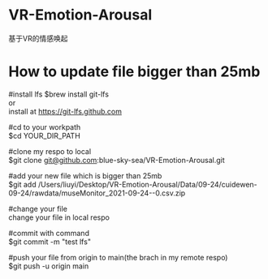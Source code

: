# VR-Emotion-Arousal
基于VR的情感唤起

# How to update file bigger than 25mb
#install lfs
$brew install git-lfs </br>
or </br>
install at https://git-lfs.github.com </br>

#cd to your workpath </br>
$cd YOUR_DIR_PATH

#clone my respo to local </br>
$git clone git@github.com:blue-sky-sea/VR-Emotion-Arousal.git

#add your new file which is bigger than 25mb </br>
$git add /Users/liuyi/Desktop/VR-Emotion-Arousal/Data/09-24/cuidewen-09-24/rawdata/museMonitor_2021-09-24--0.csv.zip

#change your file </br>
change your file in local respo

#commit with command </br>
$git commit -m "test lfs"

#push your file from origin to main(the brach in my remote respo) </br>
$git push -u origin main
